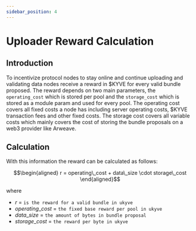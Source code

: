```yaml
---
sidebar_position: 4
---
```


# Uploader Reward Calculation

## Introduction

To incentivize protocol nodes to stay online and continue uploading and validating data nodes receive a reward in $KYVE for every valid bundle proposed. The reward depends on two main parameters, the `operating_cost` which is stored per pool and the `storage_cost` which is stored as a module param and used for every pool. The operating cost covers all fixed costs a node has including server operating costs, $KYVE transaction fees and other fixed costs. The storage cost covers all variable costs which mainly covers the cost of storing the bundle proposals on a web3 provider like Arweave.

## Calculation

With this information the reward can be calculated as follows:

$$\begin{aligned}
r = operating\_cost + data\_size \cdot storage\_cost
\end{aligned}$$

where

- $r$ = `is the reward for a valid bundle in ukyve`
- $operating\_cost$ = `the fixed base reward per pool in ukyve`
- $data\_size$ = `the amount of bytes in bundle proposal`
- $storage\_cost$ = `the reward per byte in ukyve`
